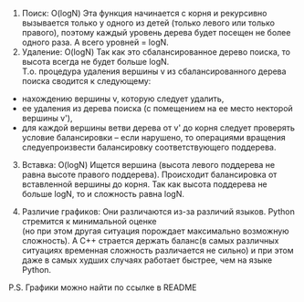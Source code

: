 1) Поиск:
   O(logN) 
Эта функция начинается с корня и рекурсивно вызывается только у одного из детей (только левого или только правого), 
поэтому каждый уровень дерева будет посещен не более одного раза. 
А всего уровней = logN.  
2) Удаление:
   O(logN) 
Так как это сбалансированное дерево поиска, то высота всегда не будет больше logN.  
Т.о. процедура удаления вершины v из сбалансированного дерева поиска сводится к следующему:
-  нахождению вершины v, которую следует удалить,
-  ее удаления из дерева поиска (с помещением на ее место некторой вершины v'),
-  для каждой вершины ветви дерева от v' до корня  следует проверять условие балансировки – если нарушено, 
   то операциями вращения следуепроизвести балансировку соответствующего поддерева.
3) Вставка:
   O(logN)
Ищется вершина (высота левого поддерева не равна высоте правого поддерева). 
Происходит балансировка от вставленной вершины до корня. 
Так как высота поддерева не больше logN, то и сложность равна logN.

4) Различие графиков:
Они различаются из-за различий языков. Python стремится к минимальной оценке  
(но при этом другая ситуация порождает максимально возможную сложность). 
А С++ страется держать баланс(в самых различных ситуациях временная сложность различается не сильно) 
и при этом даже в самых худших случаях работает быстрее, чем на языке Python.

P.S. Графики можно найти по ссылке в README
